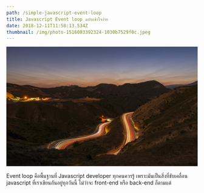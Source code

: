 ```yaml
---
path: /simple-javascript-event-loop
title: Javascript Event loop ฉบับเข้าใจง่าย
date: 2018-12-11T11:58:13.534Z
thumbnail: /img/photo-1516083392324-1030b7529f0c.jpeg
---
```

![](/img/photo-1516083392324-1030b7529f0c.jpeg)



Event loop คือพื้นฐานที่ Javascript developer ทุกคนควรรู้ เพราะมันเป็นสิ่งที่ขับเคลื่อน javascript ที่เราเขียนกันอยู่ทุกวันนี้ ไม่ว่าจะ front-end หรือ back-end ก็ตามแต่
